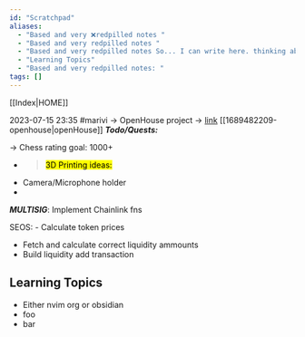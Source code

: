 ```yaml
---
id: "Scratchpad"
aliases:
  - "Based and very ❌redpilled notes "
  - "Based and very redpilled notes "
  - "Based and very redpilled notes So... I can write here. thinking about the time ... wheres copilot? hello copilot "
  - "Learning Topics"
  - "Based and very redpilled notes: "
tags: []
---
```

[[Index|HOME]]


2023-07-15 23:35 #marivi 
-> OpenHouse project -> [link]()
[[1689482209-openhouse|openHouse]]
***Todo/Quests:***

-> Chess rating goal: 1000+

- > <mark>3D Printing ideas:</mark>
- Camera/Microphone holder
-

***MULTISIG***: Implement Chainlink fns

 SEOS: - Calculate token prices
- Fetch and calculate correct liquidity ammounts
- Build liquidity add transaction

## Learning Topics

* Either nvim org or obsidian
* foo 
* bar
